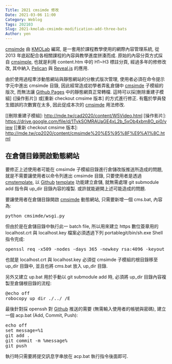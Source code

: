 ```yaml
---
Title: 2021 cmsimde 修改
Date: 2021-03-06 11:00
Category: Weblog
Tags: 202103
Slug: 2021-kmolab-cmsimde-modification-add-three-bats
Author: yen
---
```


[cmsimde] 由 [KMOLab] 編寫, 是一套用於課程教學使用的網際內容管理系統, 從 2013 年底起配合各相關課程的內容與教學進度拼湊而成. 原始的內容分頁方式採自 [cmsimple], 也就是利用 content.htm 中的 H1~H3 標註分頁, 經過多年的修修改改, 其中納入 [Pelican] 與 [Reveal.js] 的應用. 

[cmsimde]: https://github.com/mdecourse/cmsimde
[KMOLab]: http://mde.tw
[cmsimple]: https://www.cmsimple.org/en/
[Pelican]: https://blog.getpelican.com/
[Reveal.js]: https://revealjs.com/


<!-- PELICAN_END_SUMMARY -->

由於使用過程牽涉動態網站與靜態網站的分散式版次管理, 使用者必須在命令提示字元中進出 cmsimde 目錄, 因此經常造成初學者弄亂倉儲中 [cmsimde] 子模組的版次, 而無法讓 [Github Pages] 中的靜態網頁正常轉檔. 這時可以採[刪除重建子模組] ([操作影片]) 或[重新 checkout cmsime 版本] 的方式進行修正. 有鑑於學員發生錯誤的次數實在太多, 因此促成本次的 [cmsimde] 用法修改.

[Github Pages]: https://pages.github.com/
[[刪除重建子模組]: http://mde.tw/cad2020/content/W5Video.html
[操作影片]: https://drive.google.com/file/d/1TvkSOMRAUaGE4xL2b_5xOb4xbm8O_pi0/view
[[重新 checkout cmsime 版本]: http://mde.tw/cp2020/content/cmsimde%20%E5%95%8F%E9%A1%8C.html

在倉儲目錄開啟動態網站
----

要修正上述使用者可能在 cmsimde 子模組目錄進行倉儲改版推送所造成的問題, 就是不需要讓使用者以命令列進出 cmsimde 目錄, 只要使用者是透過 [cmstemplate], 以 [Github] [template] 功能建立倉儲, 就無需處理 git submodule add 指令與 up_dir 目錄內容的複製. 或許就能避開上述可能造成的問題.

要讓使用者在倉儲目錄開啟 [cmsimde] 動態網站, 只需要新增一個 cms.bat, 內容為:

<pre class="brush=js">
python cmsimde/wsgi.py
</pre>

但由於是在倉儲目錄中執行此一 batch file, 所以用來建立 https 數位簽章用的 localhost.crt 與 localhost.key 檔案必須透過下列 portablegit/bin/sh.exe Shell 指令完成:

<pre class="brush: javascript">
openssl req -x509 -nodes -days 365 -newkey rsa:4096 -keyout localhost.key -out localhost.crt
</pre>

也就是 localhost.crt 與 localhost.key 必須從 cmsimde 子模組的根目錄移至 up_dir 目錄中, 並且也將 cms.bat 放入 up_dir 目錄.

另外又建立 up.bat 用於手動以 git submodule add 時, 必須將 up_dir 目錄內容複製至倉儲根目錄的流程:

<pre class="brush: javascript">
@echo off
robocopy up_dir ./../ /E
</pre>

最後針對採 openssh 對 [Github] 推送的需要 (無需輸入使用者的帳號與密碼), 建立一個 acp.bat (Add, Commit, Push):

<pre class="brush: javascript">
echo off
set message=%1
git add .
git commit -m %message%
git push
</pre>

執行時只需要將提交訊息字串放在 acp.bat 執行指令後面即可.

[cmstemplate]: https://github.com/mdecourse/cmstemplate
[Github]: https://github.com/
[template]: https://docs.github.com/en/github/creating-cloning-and-archiving-repositories/creating-a-template-repository
